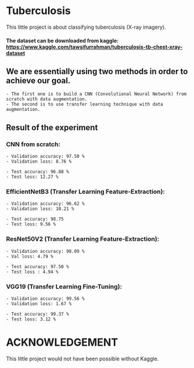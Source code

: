 # Tuberculosis
This little project is about classifying tuberculosis (X-ray imagery).

#### The dataset can be downloaded from kaggle: https://www.kaggle.com/tawsifurrahman/tuberculosis-tb-chest-xray-dataset

## We are essentially using two methods in order to achieve our goal.
    - The first one is to build a CNN (Convolutional Neural Network) from scratch with data augmentation.
    - The second is to use transfer learning technique with data augmentation.

## Result of the experiment
### CNN from scratch:
    - Validation accuracy: 97.50 %
    - Validation loss: 8.76 %
    
    - Test accuracy: 96.88 %
    - Test loss: 12.27 %
    
### EfficientNetB3 (Transfer Learning Feature-Extraction):
    - Validation accuracy: 96.62 %
    - Validation loss: 10.21 %
    
    - Test accuracy: 98.75
    - Test loss: 9.56 %
    
### ResNet50V2 (Transfer Learning Feature-Extraction):
    - Validation accuracy: 98.09 %
    - Val loss: 4.79 %

    - Test accuracy: 97.50 %
    - Test loss : 4.94 %

### VGG19 (Transfer Learning Fine-Tuning):
    - Validation accuracy: 99.56 %
    - Validation loss: 1.67 %
    
    - Test accuracy: 99.37 %
    - Test loss: 3.12 %
    
# ACKNOWLEDGEMENT
This little project would not have been possible without Kaggle.

